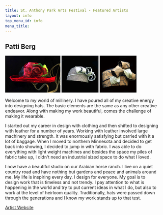 ```yaml
---
title: St. Anthony Park Arts Festival - Featured Artists
layout: info
top_menu_id: info
menu_title:
---
```


## Patti Berg

[<img class='featured leftpic' src='/images/Berg1.png'>](http://www.pattibergoriginals.com)
[<img class='featured leftpic' src='/images/Berg2.png'>](http://www.pattibergoriginals.com)
[<img class='featured leftpic' src='/images/Berg3.png'>](http://www.pattibergoriginals.com)

Welcome to my world of millinery.  I have poured all of my creative energy into designing hats.  The basic elements are the same as any other creative endeavor.  Along with making my work beautiful, comes the challenge of making it wearable.  

I started out my career in design with clothing and then shifted to designing with leather for a number of years.  Working with leather involved large machinery and strength.  It was enormously satisfying but carried with it a lot of baggage.  When I moved to northern Minnesota and decided to get back into showing, I decided to jump in with fabric.  I was able to do everything with light weight machines and besides the space my piles of fabric take up, I didn't need an industrial sized space to do what I loved.

I now have a beautiful studio on our Arabian horse ranch. I live on a quiet country road and have nothing but gardens and peace and animals around me.  My life is inspiring every day.  I design for everyone.  My goal is to design work that is timeless and not trendy.  I pay attention to what is happening in the world and try to put current ideas in what I do, but also to work at the level of heirloom quality. Traditionally, hats were passed down through the generations and I know my work stands up to that test.  

[Artist Website](http://www.pattibergoriginals.com)

